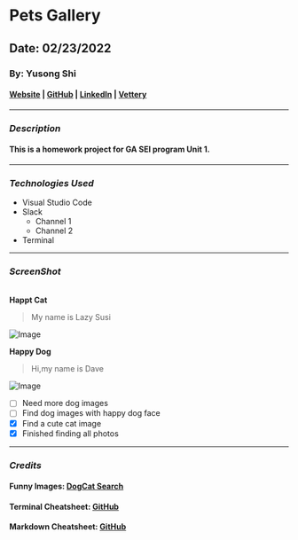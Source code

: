 # Pets Gallery 
## Date: 02/23/2022
### By: Yusong Shi

#### [Website](http://www.google.com) | [GitHub](http://www.github.com) | [LinkedIn](http://www.linkedin.com) | [Vettery](http://www.vettery.com)

***

### ***Description***

#### This is a homework project for GA SEI program Unit 1. 

***

### ***Technologies Used***
* Visual Studio Code
* Slack
  * Channel 1
  * Channel 2
* Terminal 

***

### ***ScreenShot***
\
**Happt Cat**

> My name is Lazy Susi

![Image](https://www.comfortzone.com/-/media/Images/ComfortZone-NA/US/Blog/what-sounds-do-happy-cats-make.jpg?h=636&la=en&w=1000&hash=2F0BB9450E4AE626B574D3FF7EC54A51A4872C94)

**Happy Dog**
> Hi,my name is Dave

![Image](https://images.unsplash.com/photo-1518020382113-a7e8fc38eac9?ixlib=rb-1.2.1&ixid=MnwxMjA3fDB8MHxwaG90by1wYWdlfHx8fGVufDB8fHx8&auto=format&fit=crop&w=1617&q=80)

- [ ] Need more dog images 
- [ ] Find dog images with happy dog face
- [x] Find a cute cat image
- [x] Finished finding all photos

***

### ***Credits***

#### **Funny Images: [DogCat Search](http://www.google.com)**
#### **Terminal Cheatsheet: [GitHub](https://gist.github.com/cferdinandi/ef665330286fd5d7127d)**
#### **Markdown Cheatsheet: [GitHub](https://ia.net/writer/support/general/markdown-guide)**
